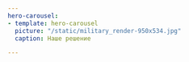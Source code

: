 ```yaml
---
hero-carousel:
- template: hero-carousel
  picture: "/static/military_render-950x534.jpg"
  caption: Наше решение

---
```

